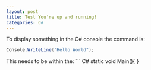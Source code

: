 ```yaml
---
layout: post
title: Test You're up and running!
categories: C#
---
```

To display something in the C# console the command is:

``` C#
Console.WriteLine("Hello World");
```

This needs to be within the: ``` C#
static void Main(){      }
```
